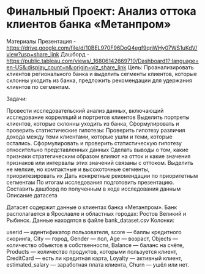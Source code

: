# Финальный Проект: Анализ оттока клиентов банка «Метанпром»
Материалы
Презентация - https://drive.google.com/file/d/10BEL970F96DoQ4egf9qnWHy07WS1uKdV/view?usp=share_link
Дашборд - https://public.tableau.com/views/_16806142669710/Dashboard1?:language=en-US&:display_count=n&:origin=viz_share_link
Цель: Проанализировать клиентов регионального банка и выделить сегменты клиентов, которые склонны уходить из банка, предложить рекомендации для удержания клиентов по сегментам.

Задачи:

Провести исследовательский анализ данных, включающий исследование корреляций и портретов клиентов
Выделить портреты клиентов, которые склонны уходить из банка,
Сформулировать и проверить статистические гипотезы:
Проверить гипотезу различия дохода между теми клиентами, которые ушли и теми, которые остались.
Сформулировать и проверить статистическую гипотезу относительно представленных данных
Сделать выводы о том, какие признаки стратегическим образом влияют на отток и какие значения признаков или интервалы этих значений связаны с оттоком.
Выделить не мелкие, но компактные и высокоточные сегменты, приоритезировать их
Дать конкретные рекомендации по приоритетным сегментам
По итогам исследования подготовить презентацию.
Составить дашборд по полученным в ходе исследования данным
Описание датасета

Датасет содержит данные о клиентах банка «Метанпром». Банк располагается в Ярославле и областных городах: Ростов Великий и Рыбинск.
Данные находятся в файле bank_dataset.csv
Колонки:

userid — идентификатор пользователя,
score — баллы кредитного скоринга,
City — город,
Gender — пол,
Age — возраст,
Objects — количество объектов в собственности,
Balance — баланс на счёте,
Products — количество продуктов, которыми пользуется клиент,
CreditCard — есть ли кредитная карта,
Loyalty — активный клиент,
estimated_salary — заработная плата клиента,
Churn — ушёл или нет.
